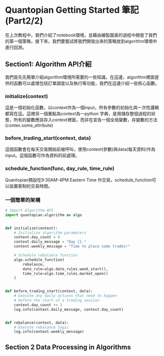 # Quantopian Getting Started 筆記 (Part2/2)

在上次教程中，我們介紹了notebook環境，並藉由繪製圖表的過程中開發了我們的第一個策略，接下來，我們要嘗試將我們開發出來的策略放到algorithm環境中進行回測。

## Section1: Algorithm API介紹

我們首先先簡單介紹algorithm環境所需要的一些知識，在這邊，algorithm裡面提供的函數可以處理包括訂單調度以及執行等功能，我們在這邊介紹一些核心函數。

### initialize(context)

這是一個初始化函數，以context作為一個input，所有參數的初始化與一次性邏輯都寫在這。這裡另一個重點為context為一python 字典，是用儲存整個過程的狀態，所有的變數應該存入context裡面，而非在宣告一個全局變數，存變數的方法(contex.some_attribute)

### before_trading_start(context, data)

這個函數會在每天交易開始前被呼叫，使用context(參數)與data(每天資料)作為input。這個函數可作為資料的前處理。

### schedule_function(func, day_rule, time_rule)

Quantopian預設在9:30AM-4PM Eastern Time 作交易，schedule_function可以設置客制的交易時間。

### 一個簡單的架構

```python
# Import Algorithm API
import quantopian.algorithm as algo


def initialize(context):
    # Initialize algorithm parameters
    context.day_count = 0
    context.daily_message = "Day {}."
    context.weekly_message = "Time to place some trades!"

    # Schedule rebalance function
    algo.schedule_function(
        rebalance,
        date_rule=algo.date_rules.week_start(),
        time_rule=algo.time_rules.market_open()
    )


def before_trading_start(context, data):
    # Execute any daily actions that need to happen
    # before the start of a trading session
    context.day_count += 1
    log.info(context.daily_message, context.day_count)


def rebalance(context, data):
    # Execute rebalance logic
    log.info(context.weekly_message)
```

## Section 2 Data Processing in Algorithms 


